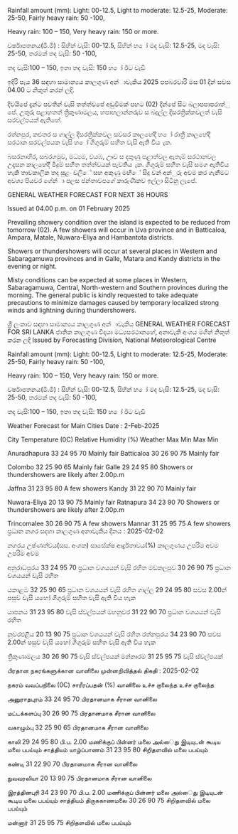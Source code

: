 Rainfall amount (mm): Light: 00-12.5, Light to moderate: 12.5-25, Moderate: 25-50, Fairly heavy rain: 50 -100,

Heavy rain: 100 – 150, Very heavy rain: 150 or more.

වර්ෂාපතනය(මි.මී) : සිහින් වැසි: 00-12.5, සිහින් හ ෝ මද වැසි: 12.5-25, මද වැසි: 25-50, තරමක් තද වැසි: 50 -100,

තද වැසි:100 – 150, ඉතා තද වැසි: 150 හ ෝ ඊට වැඩි

ඉදිරි පැය 36 සඳහා සාමාන්‍යය කාලගුණ අන්‍ාවැකිය 2025 පපබරවාරි මස 01 දින්‍ සවස 04.00 ට නිකුත් කරන්‍ ලදි.

දිවයිපේ දැන්‍ට පවතින්‍ වැසි තත්ත්වපේ අඩුවීමක් පහට (02) දින්‍පේ සිට බලාපපාපරාත්ු පේ. උතුරු පළාහතත් ත්‍රිකුණාමලය, හපාහලාන්නරුව ස බදුල්ල දිසරත්‍රික්කවලත් වැසි සරවල්පයක් ඇතිහේ.

රත්නපුර, කළුතර ස ගාල්ල දිසරත්‍රික්කවල සවසර කාලහේදී හ ෝ රාත්‍රී කාලහේදී සරථාන සරවල්පයක වැසි හ ෝ ගිගුරුම් සහිත වැසි ඇති විය ැක.

බසරනාහිර, සබරගමුව, මධ්‍යම, වයඹ, ඌව ස දකුණු පළාත්වල ඇතැම් සරථානවල උදෑසන කාලහේදී මීදුම් සහිත තත්ත්වයක් පැවතිය ැක. ගිගුරුම් සහිත වැසි සමග ඇතිවිය හැකි තාවකාලික තද සුළං වලිේ සහ අකුණු මඟිේ සිදු වන්‍ අන්‍ුරු අවම කර ගැනීමට අවශ්‍ය පියවර ගේන්‍ා පලස ජන්‍තාවපගේ කාරුණිකව ඉල්ලා සිටිනු ලැපේ.

GENERAL WEATHER FORECAST FOR NEXT 36 HOURS

Issued at 04.00 p.m. on 01 February 2025

Prevailing showery condition over the island is expected to be reduced from tomorrow (02). A few showers will occur in Uva province and in Batticaloa, Ampara, Matale, Nuwara-Eliya and Hambantota districts.

Showers or thundershowers will occur at several places in Western and Sabaragamuwa provinces and in Galle, Matara and Kandy districts in the evening or night.

Misty conditions can be expected at some places in Western, Sabaragamuwa, Central, North-western and Southern provinces during the morning. The general public is kindly requested to take adequate precautions to minimize damages caused by temporary localized strong winds and lightning during thundershowers.

ශ්‍රී ලංකාව සඳහා සාමාන්‍යය කාලගුණ අන්‍ාවැකිය GENERAL WEATHER FORECAST FOR SRI LANKA ජාතික කාලගුණ විදයා මධ්‍යසරථානහේ, අනාවැකි අංශය මගින් නිකුත් කරන ලදි Issued by Forecasting Division, National Meteorological Centre

Rainfall amount (mm): Light: 00-12.5, Light to moderate: 12.5-25, Moderate: 25-50, Fairly heavy rain: 50 -100,

Heavy rain: 100 – 150, Very heavy rain: 150 or more.

වර්ෂාපතනය(මි.මී) : සිහින් වැසි: 00-12.5, සිහින් හ ෝ මද වැසි: 12.5-25, මද වැසි: 25-50, තරමක් තද වැසි: 50 -100,

තද වැසි:100 – 150, ඉතා තද වැසි: 150 හ ෝ ඊට වැඩි

Weather Forecast for Main Cities Date : 2-Feb-2025

City Temperature (0C) Relative Humidity (%) Weather Max Min Max Min

Anuradhapura 33 24 95 70 Mainly fair Batticaloa 30 26 90 75 Mainly fair

Colombo 32 25 90 65 Mainly fair Galle 29 24 95 80 Showers or thundershowers are likely after 2.00p.m

Jaffna 31 23 95 80 A few showers Kandy 31 22 90 70 Mainly fair

Nuwara-Eliya 20 13 90 75 Mainly fair Ratnapura 34 23 90 70 Showers or thundershowers are likely after 2.00p.m

Trincomalee 30 26 90 75 A few showers Mannar 31 25 95 75 A few showers ප්‍රධාන නගර සදහා කාලගුණ අනාවැකිය දිනය : 2025-02-02

නගරය උෂ්ණත්වය(සස. අංශක) සාසේක්ෂ ආර්ද්‍රතාවය(%) කාලගුණය උපරිම අවම උපරිම අවම

අනුරාධපුරය 33 24 95 70 ප්‍රධාන වශයයන් වැසි රහිත මඩකලපුව 30 26 90 75 ප්‍රධාන වශයයන් වැසි රහිත

යකාළඹ 32 25 90 65 ප්‍රධාන වශයයන් වැසි රහිත ගාල්ල 29 24 95 80 සවස 2.00න් පසුව වැසි යහෝ ගිගුරුම් සහිත වැසි ඇති විය හැක

යාපනය 31 23 95 80 වැසි ස්වල්පයක් මහනුවර 31 22 90 70 ප්‍රධාන වශයයන් වැසි රහිත

නුවරඑළිය 20 13 90 75 ප්‍රධාන වශයයන් වැසි රහිත රත්නපුරය 34 23 90 70 සවස 2.00න් පසුව වැසි යහෝ ගිගුරුම් සහිත වැසි ඇති විය හැක

ත්‍රිකුණාමලය 30 26 90 75 වැසි ස්වල්පයක් මන්නාරම 31 25 95 75 වැසි ස්වල්පයක්

பிரதான நகரங்களுக்கான வானிலை முன்னறிவித்தல் திகதி : 2025-02-02

நகரம் வவப்பநிலை (0C) சாரீரப்பதன் (%) வானிலை உச்ச குலைந்த உச்ச குலைந்த

அனுராதபுரம் 33 24 95 70 பிரதானமாக சீரான வானிலை

மட்டக்களப்பு 30 26 90 75 பிரதானமாக சீரான வானிலை

வகாழும்பு 32 25 90 65 பிரதானமாக சீரான வானிலை

காலி 29 24 95 80 பி.ப. 2.00 மணிக்குப் பின்னர் மலை அல்ைது இடியுடன் கூடிய மலை பபய்யும் சாத்தியம் யாழ்ப்பாணம் 31 23 95 80 சிறிதளவில் மலை பபய்யும்

கண்டி 31 22 90 70 பிரதானமாக சீரான வானிலை

நுவவரலியா 20 13 90 75 பிரதானமாக சீரான வானிலை

இரத்தினபுரி 34 23 90 70 பி.ப. 2.00 மணிக்குப் பின்னர் மலை அல்ைது இடியுடன் கூடிய மலை பபய்யும் சாத்தியம் திருககாணமலை 30 26 90 75 சிறிதளவில் மலை பபய்யும்

மன்னார் 31 25 95 75 சிறிதளவில் மலை பபய்யும்